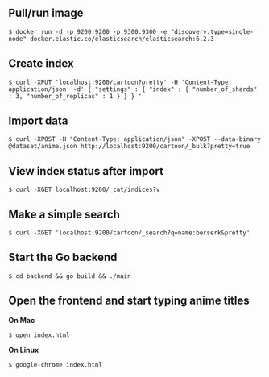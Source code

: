 
## Pull/run image
```shell
$ docker run -d -p 9200:9200 -p 9300:9300 -e "discovery.type=single-node" docker.elastic.co/elasticsearch/elasticsearch:6.2.3
```

## Create index
```shell
$ curl -XPUT 'localhost:9200/cartoon?pretty' -H 'Content-Type: application/json' -d' { "settings" : { "index" : { "number_of_shards" : 3, "number_of_replicas" : 1 } } } '
```

## Import data
```shell
$ curl -XPOST -H "Content-Type: application/json" -XPOST --data-binary @dataset/anime.json http://localhost:9200/cartoon/_bulk?pretty=true
```

## View index status after import
```shell
$ curl -XGET localhost:9200/_cat/indices?v
```

## Make a simple search
```shell
$ curl -XGET 'localhost:9200/cartoon/_search?q=name:berserk&pretty'
```

## Start the Go backend
```shell
$ cd backend && go build && ./main
```

## Open the frontend and start typing anime titles
**On Mac**
```shell
$ open index.html
```

**On Linux**
```shell
$ google-chrome index.htnl
```
